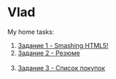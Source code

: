 # Vlad
My home tasks:<br>
<ol>
    <li>
      <a href="https://rabee4221.github.io/Homework-Smashing-HTML5/Smashing.html">Задание 1 - Smashing HTML5!</a><br>
  </li>
    <li><a href="https://rabee4221.github.io/Homework-resume/Резюме.html">Задание 2 - Резюме</a></li><br>
    <li><a href="https://rabee4221.github.io/Homework-shopping-list/Список.html">Задание 3 - Список покупок</a></li><br>
</ol>

